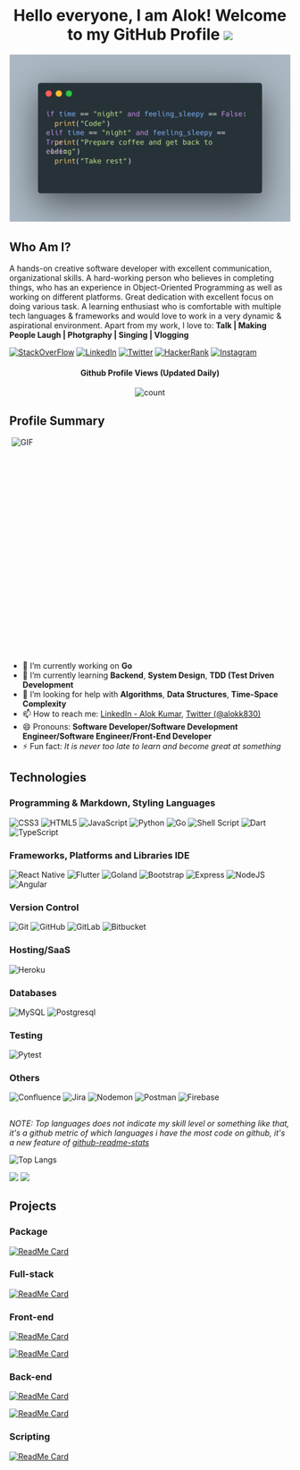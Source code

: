 <!--
**aloklearning/aloklearning** is a ✨ _special_ ✨ repository because its `README.md` (this file) appears on your GitHub profile.

Here are some ideas to get you started:

- 🔭 I’m currently working on ...
- 🌱 I’m currently learning ...
- 👯 I’m looking to collaborate on ...
- 🤔 I’m looking for help with ...
- 💬 Ask me about ...
- 📫 How to reach me: ...
- 😄 Pronouns: ...
- ⚡ Fun fact: ...
-->

<!-- ![](https://raw.githubusercontent.com/tobimori/tobimori/main/wave.gif) -->
<h1 align="center">
  Hello everyone, I am Alok!&nbsp;Welcome to my GitHub Profile <img src="https://media.giphy.com/media/mGcNjsfWAjY5AEZNw6/giphy.gif" width="50">
</h1>

<p align="center"> 
  <img src="https://github.com/aloklearning/aloklearning/blob/master/ReadmePythonCode.png" alt="code-block">
</p>

## Who Am I?

A hands-on creative software developer with excellent communication, organizational skills. A hard-working person who believes in completing things, who has an experience in Object-Oriented Programming as well as working on different platforms. Great dedication with excellent focus on doing various task. A learning enthusiast who is comfortable with multiple tech languages & frameworks and would love to work in a very dynamic & aspirational environment.
Apart from my work, I love to: **Talk | Making People Laugh | Photgraphy | Singing | Vlogging**

[![StackOverFlow](https://img.shields.io/badge/StackOverFlow-%23FF9900.svg?style=for-the-badge&logo=stackoverflow&logoColor=white)](https://stackoverflow.com/users/5362583/alok?tab=profile)
[![LinkedIn](https://img.shields.io/badge/LinkedIn-%232671E5.svg?style=for-the-badge&logo=linkedin&logoColor=white)](https://www.linkedin.com/in/alokk830/)
[![Twitter](https://img.shields.io/badge/Twitter-0A9EDC?style=for-the-badge&logo=twitter&logoColor=white)](https://twitter.com/alokk830)
[![HackerRank](https://img.shields.io/badge/HackerRank-1ba94c?style=for-the-badge&logo=hackerrank&logoColor=white)](https://www.hackerrank.com/alokk830?hr_r=1)
[![Instagram](https://img.shields.io/badge/Instagram-F77737?style=for-the-badge&logo=instagram&logoColor=white)](https://www.instagram.com/exploreralok/)

<h4 align="center">Github Profile Views (Updated Daily)</h4>
<p align="center"><img src="https://profile-counter.glitch.me/aloklearning/count.svg" alt="count" height="30"></p>

## Profile Summary

<img align="right" src="https://media.giphy.com/media/SWoSkN6DxTszqIKEqv/giphy.gif" alt="GIF" width="500" height="400">

- 🔭  I’m currently working on **Go**
- 🌱  I’m currently learning **Backend**, **System Design**, **TDD (Test Driven Development**
- 🤔  I’m looking for help with **Algorithms**, **Data Structures**, **Time-Space Complexity**
- 📫  How to reach me: [LinkedIn - Alok Kumar](https://www.linkedin.com/in/alokk830/), [Twitter (@alokk830)](https://twitter.com/alokk830)
- 😄 Pronouns: **Software Developer/Software Development Engineer/Software Engineer/Front-End Developer**
- ⚡ Fun fact: *It is never too late to learn and become great at something*

<h2> </h2>

## Technologies

### Programming & Markdown, Styling Languages
![CSS3](https://img.shields.io/badge/css3-%231572B6.svg?style=for-the-badge&logo=css3&logoColor=white)
![HTML5](https://img.shields.io/badge/html5-%23E34F26.svg?style=for-the-badge&logo=html5&logoColor=white)
![JavaScript](https://img.shields.io/badge/javascript-%23323330.svg?style=for-the-badge&logo=javascript&logoColor=%23F7DF1E)
![Python](https://img.shields.io/badge/python-3670A0?style=for-the-badge&logo=python&logoColor=ffdd54)
![Go](https://img.shields.io/badge/go-3670A0?style=for-the-badge&logo=go&logoColor=ffdd54)
![Shell Script](https://img.shields.io/badge/shell_script-%23121011.svg?style=for-the-badge&logo=gnu-bash&logoColor=white)
![Dart](https://img.shields.io/badge/Dart-0A9EDC?style=for-the-badge&logo=dart&logoColor=white)
![TypeScript](https://img.shields.io/badge/typescript-%23007ACC.svg?style=for-the-badge&logo=typescript&logoColor=white)

### Frameworks, Platforms and Libraries IDE
![React Native](https://img.shields.io/badge/ReactNative-61dafb?style=for-the-badge&logo=react&logoColor=black)
![Flutter](https://img.shields.io/badge/Flutter-0A9EDC?style=for-the-badge&logo=flutter&logoColor=white)
![Goland](https://img.shields.io/badge/Gloand-0A9EDC?style=for-the-badge&logo=goland&logoColor=white)
![Bootstrap](https://img.shields.io/badge/bootstrap-%23563D7C.svg?style=for-the-badge&logo=bootstrap&logoColor=white)
![Express](https://img.shields.io/badge/Express-000?style=for-the-badge&logo=express&logoColor=white)
![NodeJS](https://img.shields.io/badge/node.js-6DA55F?style=for-the-badge&logo=node.js&logoColor=white)
![Angular](https://img.shields.io/badge/Angular-dd1b16?style=for-the-badge&logo=angular&logoColor=white)

### Version Control
![Git](https://img.shields.io/badge/Git-F05032?style=for-the-badge&logo=git&logoColor=white)
![GitHub](https://img.shields.io/badge/GitHub-181717?style=for-the-badge&logo=github&logoColor=white)
![GitLab](https://img.shields.io/badge/gitlab-%23181717.svg?style=for-the-badge&logo=gitlab&logoColor=white)
![Bitbucket](https://img.shields.io/badge/bitbucket-%230047B3.svg?style=for-the-badge&logo=bitbucket&logoColor=white)

### Hosting/SaaS
![Heroku](https://img.shields.io/badge/heroku-%23430098.svg?style=for-the-badge&logo=heroku&logoColor=white)

### Databases

![MySQL](https://img.shields.io/badge/mysql-%2300f.svg?style=for-the-badge&logo=mysql&logoColor=white)
![Postgresql](https://img.shields.io/badge/PostgreSQL-316192?style=for-the-badge&logo=postgresql&logoColor=white)

### Testing
![Pytest](https://img.shields.io/badge/Pytest-0A9EDC?style=for-the-badge&logo=pytest&logoColor=white)

### Others
![Confluence](https://img.shields.io/badge/confluence-%23172BF4.svg?style=for-the-badge&logo=confluence&logoColor=white)
![Jira](https://img.shields.io/badge/jira-%230A0FFF.svg?style=for-the-badge&logo=jira&logoColor=white)
![Nodemon](https://img.shields.io/badge/Nodemon-76D04B?style=for-the-badge&logo=nodemon&logoColor=white)
![Postman](https://img.shields.io/badge/Postman-FF6C37?style=for-the-badge&logo=postman&logoColor=white)
![Firebase](https://img.shields.io/badge/Firebase-FFCB2B?style=for-the-badge&logo=firebase&logoColor=white)

<h2> </h2>

*NOTE: Top languages does not indicate my skill level or something like that, it's a github metric of which languages i have the most code on github, it's a new feature of [github-readme-stats](https://github.com/anuraghazra/github-readme-stats)*

![Top Langs](https://github-readme-stats.vercel.app/api/top-langs/?username=aloklearning&layout=compact&theme=dark)

<p align="left">
	<img width="450em" src="https://github-readme-stats-git-masterrstaa-rickstaa.vercel.app/api?username=aloklearning&show_icons=true&include_all_commits=true&count_private=true&hide_border=false&theme=dark" />
  
  <img width="450em" src="https://github-readme-streak-stats.herokuapp.com/?user=aloklearning&include_all_commits=true&hide_border=false&theme=dark"/>
</p>

## Projects

### Package
[![ReadMe Card](https://github-readme-stats-git-masterrstaa-rickstaa.vercel.app/api/pin/?username=aloklearning&repo=flutter_bounce&theme=dark)](https://github.com/aloklearning/flutter_bounce)

### Full-stack
[![ReadMe Card](https://github-readme-stats-git-masterrstaa-rickstaa.vercel.app/api/pin/?username=aloklearning&repo=wp-blog-scrapping&theme=dark)](https://github.com/aloklearning/wp-blog-scrapping)

### Front-end
[![ReadMe Card](https://github-readme-stats-git-masterrstaa-rickstaa.vercel.app/api/pin/?username=aloklearning&repo=byjus-search-app&theme=dark)](https://github.com/aloklearning/byjus-search-app)

[![ReadMe Card](https://github-readme-stats-git-masterrstaa-rickstaa.vercel.app/api/pin/?username=aloklearning&repo=react-native-spacex-app&theme=dark)](https://github.com/aloklearning/react-native-spacex-app)


### Back-end
[![ReadMe Card](https://github-readme-stats-git-masterrstaa-rickstaa.vercel.app/api/pin/?username=aloklearning&repo=python-rest-api-app&theme=dark)](https://github.com/aloklearning/python-rest-api-app)

[![ReadMe Card](https://github-readme-stats-git-masterrstaa-rickstaa.vercel.app/api/pin/?username=aloklearning&repo=node-spacex-api&theme=dark)](https://github.com/aloklearning/node-spacex-api)

### Scripting
[![ReadMe Card](https://github-readme-stats-git-masterrstaa-rickstaa.vercel.app/api/pin/?username=aloklearning&repo=py-categorizer&theme=dark)](https://github.com/aloklearning/py-categorizer)
